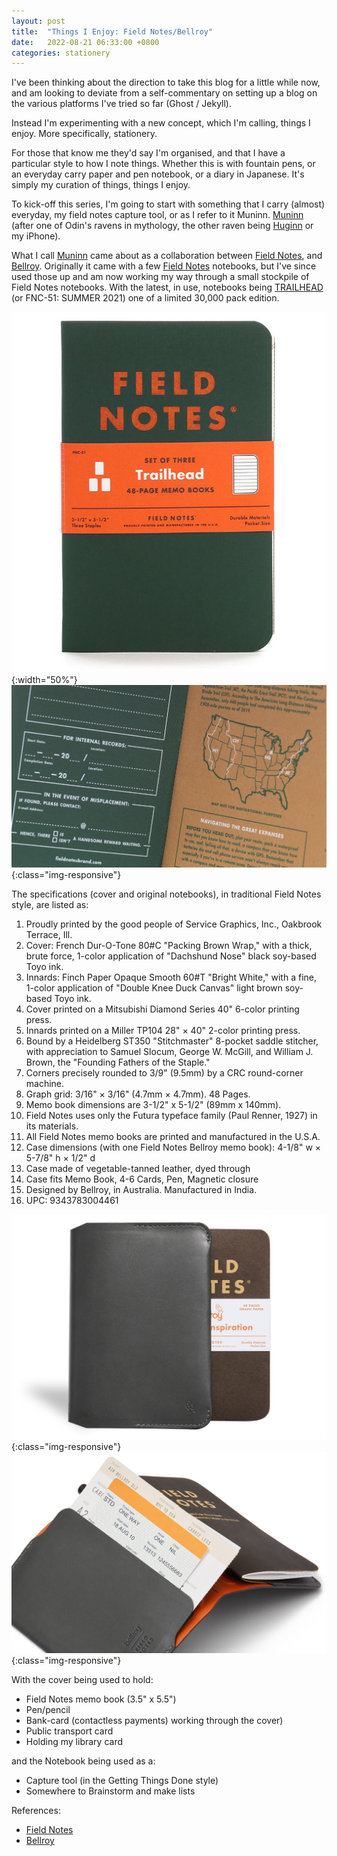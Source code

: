 ```yaml
---
layout: post
title:  "Things I Enjoy: Field Notes/Bellroy"
date:   2022-08-21 06:33:00 +0800
categories: stationery
---
```


I've been thinking about the direction to take this blog for a little while now, and am looking to deviate from a self-commentary on setting up a blog on the various platforms I've tried so far (Ghost / Jekyll).

Instead I'm experimenting with a new concept, which I'm calling, things I enjoy.
More specifically, stationery.

For those that know me they'd say I'm organised, and that I have a particular style to how I note things.
Whether this is with fountain pens, or an everyday carry paper and pen notebook, or a diary in Japanese.
It's simply my curation of things, things I enjoy.

To kick-off this series, I'm going to start with something that I carry (almost) everyday, my field notes capture tool, or as I refer to it Muninn.
[Muninn][huginn-muninn] (after one of Odin's ravens in mythology, the other raven being [Huginn][huginn-muninn] or my iPhone).

What I call [Muninn][field-notes-muninn] came about as a collaboration between [Field Notes][field-notes], and [Bellroy][bellroy].
Originally it came with a few [Field Notes][field-notes] notebooks, but I've since used those up and am now working my way through a small stockpile of Field Notes notebooks.
With the latest, in use, notebooks being [TRAILHEAD][field-notes-trailhead] (or FNC-51: SUMMER 2021) one of a limited 30,000 pack edition.

![Trailhead cover](/img/FNC-51-Trailhead-A-20210716-cropped.jpg){:width="50%"}
![Trailhead spread](/img/FNC51_Trailhead_spread_ecu.jpg){:class="img-responsive"}

The specifications (cover and original notebooks), in traditional Field Notes style, are listed as:
01. Proudly printed by the good people of Service Graphics, Inc., Oakbrook Terrace, Ill.
02. Cover: French Dur-O-Tone 80#C "Packing Brown Wrap," with a thick, brute force, 1-color application of "Dachshund Nose" black soy-based Toyo ink.
03. Innards: Finch Paper Opaque Smooth 60#T "Bright White," with a fine, 1-color application of "Double Knee Duck Canvas" light brown soy-based Toyo ink.
04. Cover printed on a Mitsubishi Diamond Series 40" 6-color printing press.
05. Innards printed on a Miller TP104 28" × 40" 2-color printing press.
06. Bound by a Heidelberg ST350 "Stitchmaster" 8-pocket saddle stitcher, with appreciation to Samuel Slocum, George W. McGill, and William J. Brown, the "Founding Fathers of the Staple."
07. Corners precisely rounded to 3/9" (9.5mm) by a CRC round-corner machine.
08. Graph grid: 3/16" × 3/16" (4.7mm × 4.7mm). 48 Pages.
09. Memo book dimensions are 3-1/2" x 5-1/2" (89mm x 140mm).
10. Field Notes uses only the Futura typeface family (Paul Renner, 1927) in its materials.
11. All Field Notes memo books are printed and manufactured in the U.S.A.
12. Case dimensions (with one Field Notes Bellroy memo book): 4-1/8" w × 5-7/8" h × 1/2" d
13. Case made of vegetable-tanned leather, dyed through
14. Case fits Memo Book, 4-6 Cards, Pen, Magnetic closure
15. Designed by Bellroy, in Australia. Manufactured in India.
16. UPC: 9343783004461

![cover](/img/FN-37-Everyday-Inspiration-A-cropped.jpg){:class="img-responsive"}
![cover](/img/bellroy_card.jpg){:class="img-responsive"}

With the cover being used to hold:
* Field Notes memo book (3.5" x 5.5")
* Pen/pencil
* Bank-card (contactless payments) working through the cover)
* Public transport card
* Holding my library card

and the Notebook being used as a:
* Capture tool (in the Getting Things Done style)
* Somewhere to Brainstorm and make lists


References:
* [Field Notes][field-notes]
* [Bellroy][bellroy]

[huginn-muninn]: https://en.wikipedia.org/wiki/Huginn_and_Muninn
[field-notes-muninn]: https://fieldnotesbrand.com/products/everyday-inspiration-leather-notebook-cover
[field-notes]: https://fieldnotesbrand.com
[field-notes-trailhead]: https://fieldnotesbrand.com/products/trailhead
[bellroy]: https://bellroy.com
[smart-rider]: https://www.transperth.wa.gov.au/smartrider/using-smartrider